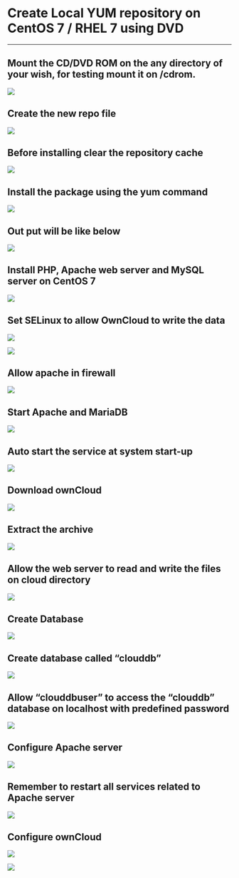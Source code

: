 # Create Local YUM repository on CentOS 7 / RHEL 7 using DVD #
    

----------


## Mount the CD/DVD ROM on the any directory of your wish, for testing mount it on /cdrom. ##
![](https://scontent-sin1-1.xx.fbcdn.net/hphotos-xta1/v/t1.0-9/11796229_10204551504976878_2454069909584135081_n.jpg?oh=78e64e4dafbbe74528928fcf40af4f60&oe=563AA259)

## Create the new repo file ##

![](https://scontent-sin1-1.xx.fbcdn.net/hphotos-xfa1/v/t1.0-9/11796393_10204551504936877_7052873772964534452_n.jpg?oh=2eb24cc8610031725bdc6948d1f55ebb&oe=567268D1)
## Before installing clear the repository cache ##
![](https://scontent-sin1-1.xx.fbcdn.net/hphotos-xpt1/v/t1.0-9/11828839_10204551505016879_9040746349119202794_n.jpg?oh=056809880de18532de17d077a9ee0033&oe=5683FB48)

## Install the package using the yum command ##

![](https://scontent-sin1-1.xx.fbcdn.net/hphotos-xfp1/v/t1.0-9/11816967_10204551505416889_6210264612475589937_n.jpg?oh=d39eafff806f9bc6fb81a5d0d9ad3256&oe=566D5B57)
## Out put will be like below ##
![](https://scontent-sin1-1.xx.fbcdn.net/hphotos-xta1/v/t1.0-9/11239609_10204551505456890_6731595684734070749_n.jpg?oh=c6e49b450767b5f0ea6107fd1f759886&oe=563591A8)

## Install PHP, Apache web server and MySQL server on CentOS 7 ##
![](https://scontent-sin1-1.xx.fbcdn.net/hphotos-xpt1/v/t1.0-9/11825060_10204551505576893_8673669872958204300_n.jpg?oh=ae1702e0226509c51ac3ad3af6d01535&oe=566C1590)

## Set SELinux to allow OwnCloud to write the data ##

![](https://scontent-sin1-1.xx.fbcdn.net/hphotos-xat1/v/t1.0-9/11825610_10204551505936902_8953087191221619672_n.jpg?oh=580efe788769892b34b3b6319aa1b18e&oe=5665ECA5)

![](https://scontent-sin1-1.xx.fbcdn.net/hphotos-xfa1/v/t1.0-9/11828613_10204551505976903_7819481667864094082_n.jpg?oh=e0d872d729d074fc80febe91f6489eb9&oe=5668D9C3)
## Allow apache in firewall ##

![](https://scontent-sin1-1.xx.fbcdn.net/hphotos-xtf1/v/t1.0-9/11825762_10204551506416914_3181624140776194623_n.jpg?oh=9e071300793a659e1f7c22cfaf9a2970&oe=56840D65)
## Start Apache and MariaDB ##
![](https://scontent-sin1-1.xx.fbcdn.net/hphotos-xtp1/v/t1.0-9/11707844_10204551506536917_2205792802339666035_n.jpg?oh=fa355ec0bf95da3c0ee3822b3c81f1e8&oe=56382055)

## Auto start the service at system start-up ##
![](https://scontent-sin1-1.xx.fbcdn.net/hphotos-xaf1/v/t1.0-9/11828696_10204551506656920_90017236210315090_n.jpg?oh=8525685296d4429b934a70cdd667cf3f&oe=567F9FD4)

## Download ownCloud ##
![](https://scontent-sin1-1.xx.fbcdn.net/hphotos-xat1/v/t1.0-9/11145085_10204551507016929_4474526580339252970_n.jpg?oh=6164fb2cd8f1180afa3066d549d76898&oe=566F4FE7)

## Extract the archive ##
![](https://scontent-sin1-1.xx.fbcdn.net/hphotos-xaf1/v/t1.0-9/11825686_10204551507096931_609389422660602074_n.jpg?oh=739400a92168a8092cde171f6fa79166&oe=566F41C1)

## Allow the web server to read and write the files on cloud directory ##
![](https://scontent-sin1-1.xx.fbcdn.net/hphotos-xfa1/v/t1.0-9/11822376_10204551507136932_4012181220666647693_n.jpg?oh=59c1bd871e7ac7694f3bcf81b79d28f8&oe=567D6120)

## Create Database ##
![](https://scontent-sin1-1.xx.fbcdn.net/hphotos-xtp1/v/t1.0-9/11836828_10204551507456940_7456233515074639971_n.jpg?oh=0feee510fd023e6aaf7602aad8e549e8&oe=566CBAD4)

## Create database called “clouddb” ##
![](https://scontent-sin1-1.xx.fbcdn.net/hphotos-xpf1/v/t1.0-9/11060085_10204551507656945_5098378332039546891_n.jpg?oh=c99f72ffdf16bd8a5ddb5e858a6d5351&oe=56744410)

## Allow “clouddbuser” to access the “clouddb” database on localhost with predefined password ##
![](https://scontent-sin1-1.xx.fbcdn.net/hphotos-xtf1/v/t1.0-9/11063784_10204551507696946_8454922376034033222_n.jpg?oh=af504b19be58ab7dcc6fae852dd9949a&oe=56820131)

## Configure Apache server ##

![](https://scontent-sin1-1.xx.fbcdn.net/hphotos-xat1/v/t1.0-9/11220843_10204551507816949_7955970975240464632_n.jpg?oh=14dd2785339451f48687a19f5da3181f&oe=5677BFAC)
## Remember to restart all services related to Apache server ##
![](https://scontent-sin1-1.xx.fbcdn.net/hphotos-xat1/v/t1.0-9/11220843_10204551507816949_7955970975240464632_n.jpg?oh=14dd2785339451f48687a19f5da3181f&oe=5677BFAC)

## Configure ownCloud ##
![](https://scontent-sin1-1.xx.fbcdn.net/hphotos-xat1/v/t1.0-9/11825087_10204551508176958_3896481539171668477_n.jpg?oh=601a22ec881a55e926103b93d4cc1041&oe=5673F944)

![](https://scontent-sin1-1.xx.fbcdn.net/hphotos-xft1/v/t1.0-9/11836918_10204551508376963_255890298159945946_n.jpg?oh=b1a23054cbf42d0f2ed579193183a1ef&oe=5666F999)



